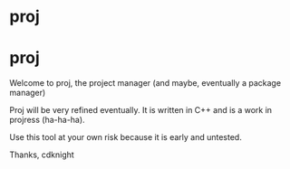 # proj

<h1>proj</h1>


Welcome to proj, the project manager (and maybe, eventually a package manager)

Proj will be very refined eventually. It is written in C++ and is a work in projress (ha-ha-ha).

Use this tool at your own risk because it is early and untested. 

Thanks, 
cdknight
